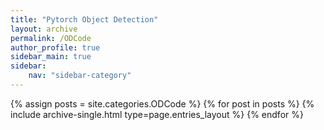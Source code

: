 ```yaml
---
title: "Pytorch Object Detection"
layout: archive
permalink: /ODCode
author_profile: true
sidebar_main: true
sidebar:
    nav: "sidebar-category"
---
```



{% assign posts = site.categories.ODCode %}
{% for post in posts %} {% include archive-single.html type=page.entries_layout %} {% endfor %}
